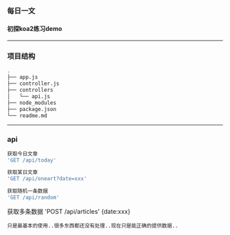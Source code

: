 ### 每日一文
#### 初探koa2练习demo
---
### 项目结构
```bash
.
├── app.js
├── controller.js
├── controllers
│   └── api.js
├── node_modules
├── package.json
└── readme.md
```
---
### api

```bash
获取今日文章
'GET /api/today'
```

```bash
获取某日文章
'GET /api/oneart?date=xxx'
```

```bash
获取随机一条数据
'GET /api/random'
```

获取多条数据
'POST /api/articles'
{date:xxx}
```
只是最基本的使用..很多东西都还没有处理..现在只是能正确的提供数据..